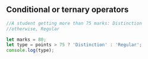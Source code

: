 ## Conditional or ternary operators

```javascript
//A student getting more than 75 marks: Distinction
//otherwise, Regular

let marks = 80;
let type = points > 75 ? 'Distinction' : 'Regular';
console.log(type);
```
